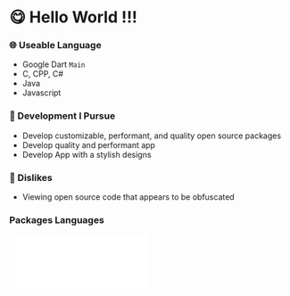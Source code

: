 # 😋 Hello World !!!

### 🌐 Useable Language
- Google Dart `Main`
- C, CPP, C#
- Java
- Javascript

### 🤪 Development I Pursue
- Develop customizable, performant, and quality open source packages
- Develop quality and performant app
- Develop App with a stylish designs

### 🤬 Dislikes
- Viewing open source code that appears to be obfuscated

### Packages Languages
<img src="https://raw.githubusercontent.com/dkssud8150/github-stats-transparent/output/generated/languages.svg" width="49.2%" />

<!--
**MTtankkeo/MTtankkeo** is a ✨ _special_ ✨ repository because its `README.md` (this file) appears on your GitHub profile.

Here are some ideas to get you started:

- 🔭 I’m currently working on ...
- 🌱 I’m currently learning ...
- 👯 I’m looking to collaborate on ...
- 🤔 I’m looking for help with ...
- 💬 Ask me about ...
- 📫 How to reach me: ...
- 😄 Pronouns: ...
- ⚡ Fun fact: ...
-->
